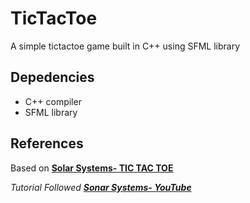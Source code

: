# TicTacToe

A simple tictactoe game built in C++ using SFML library

## Depedencies

-   C++ compiler
-   SFML library

## References

Based on **[Solar Systems- TIC TAC TOE](https://github.com/SonarSystems/Tic-Tac-Toe-SFML-CPP)**

_Tutorial Followed **[Sonar Systems- YouTube](https://www.youtube.com/playlist?list=PLRtjMdoYXLf4L0UVTggZdTV55baO6x6CO)**_
